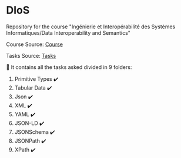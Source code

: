 # DIoS

Repository for the course "Ingénierie et Interopérabilité des Systèmes Informatiques/Data Interoperability and Semantics"

Course Source: [Course](https://ci.mines-stetienne.fr/i2si/interop/)

Tasks Source: [Tasks](https://ci.mines-stetienne.fr/i2si/interop/evaluation.md)

:open_file_folder: It contains all the tasks asked divided in 9 folders:

1. Primitive Types :heavy_check_mark:
2. Tabular Data :heavy_check_mark:
3. Json :heavy_check_mark:
4. XML :heavy_check_mark:
5. YAML :heavy_check_mark:
6. JSON-LD :heavy_check_mark:
7. JSONSchema :heavy_check_mark:
8. JSONPath :heavy_check_mark:
9. XPath :heavy_check_mark:
